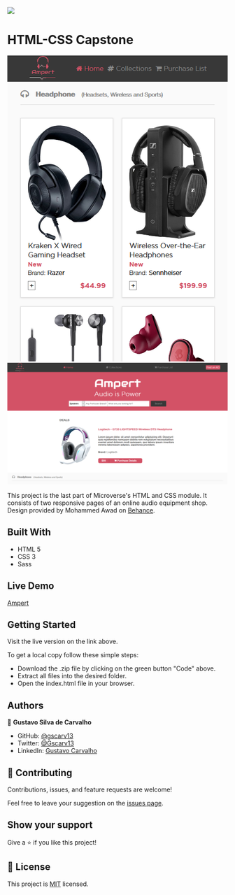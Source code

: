 ![](https://img.shields.io/badge/Microverse-blueviolet)

# HTML-CSS Capstone

![screenshot](./assets/img/Screenshot_2020-12-16Ampert1.png)
![screenshot](./assets/img/Screenshot_2020-12-16Ampert2.png)

This project is the last part of Microverse's HTML and CSS module. It consists of two responsive pages of an online audio equipment shop. Design provided by Mohammed Awad on [Behance](https://www.behance.net/gallery/24796463/ZATTIX).

## Built With

- HTML 5
- CSS 3
- Sass

## Live Demo

[Ampert](https://gscarv13.github.io/HTML-CSS-Capstone/)


## Getting Started

Visit the live version on the link above.

To get a local copy follow these simple steps:

- Download the .zip file by clicking on the green button "Code" above.
- Extract all files into the desired folder. 
- Open the index.html file in your browser.


## Authors

👤 **Gustavo Silva de Carvalho**

- GitHub: [@gscarv13](https://github.com/gscarv13)
- Twitter: [@Gscarv13](https://twitter.com/Gscarv13)
- LinkedIn: [Gustavo Carvalho](https://www.linkedin.com/in/gustavo-silva-de-carvalho-72998a156/)

## 🤝 Contributing

Contributions, issues, and feature requests are welcome!

Feel free to leave your suggestion on the [issues page](https://github.com/gscarv13/HTML-CSS-Capstone/issues).

## Show your support

Give a ⭐️ if you like this project!

## 📝 License

This project is [MIT](https://opensource.org/licenses/mit-license.php) licensed.
